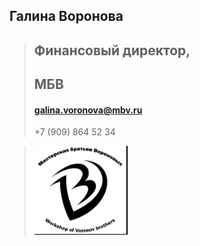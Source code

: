 
## Галина Воронова

> ## Финансовый директор,
> ## МБВ
> #### galina.voronova@mbv.ru
> +7 (909) 864 52 34

> ![Логотип МБВ](логотип.png)





